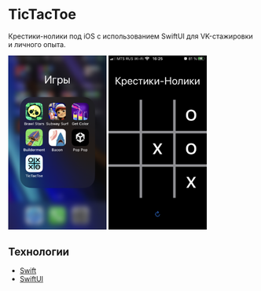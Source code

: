 # TicTacToe
Крестики-нолики под iOS с использованием SwiftUI для VK-стажировки и личного опыта.

<img src="img/1.PNG" alt="MarineGEO circle logo" style="width:200px;"/>
<img src="img/2.PNG" alt="MarineGEO circle logo" style="width:200px;"/>

## Технологии
- [Swift](https://www.apple.com/ru/swift/)
- [SwiftUI](https://developer.apple.com/xcode/swiftui/)
